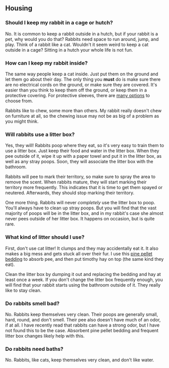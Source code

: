 ## Housing

### Should I keep my rabbit in a cage or hutch?

No. It is common to keep a rabbit outside in a hutch, but if your rabbit is a pet, why would you do that? Rabbits need space to run around, jump, and play. Think of a rabbit like a cat. Wouldn't it seem weird to keep a cat outside in a cage? Sitting in a hutch your whole life is not fun.

### How can I keep my rabbit inside?

The same way people keep a cat inside. Just put them on the ground and let them go about their day. The only thing you **must** do is make sure there are no electrical cords on the ground, or make sure they are covered. It's easier than you think to keep them off the ground, or keep them in a protective covering. For protective sleeves, there are [many options](https://www.amazon.com/Best-Sellers-Electronics-Cable-Sleeves/zgbs/electronics/6577542011) to choose from.

Rabbits like to chew, some more than others. My rabbit really doesn't chew on furniture at all, so the chewing issue may not be as big of a problem as you might think.

### Will rabbits use a litter box?

Yes, they will! Rabbits poop where they eat, so it's very easy to train them to use a litter box. Just keep their food and water in the litter box. When they pee outside of it, wipe it up with a paper towel and put it in the litter box, as well as any stray poops. Soon, they will associate the litter box with the bathroom.

Rabbits will pee to mark their territory, so make sure to spray the area to remove the scent. When rabbits mature, they will start marking their territory more frequently. This indicates that it is time to get them spayed or neutered. Afterwards, they should stop marking their territory.

One more thing. Rabbits will never *completely* use the litter box to poop. You'll always have to clean up stray poops. But you will find that the vast majority of poops will be in the litter box, and in my rabbit's case she almost never pees outside of her litter box. It happens on occasion, but is quite rare.

### What kind of litter should I use?

First, don't use cat litter! It clumps and they may accidentally eat it. It also makes a big mess and gets stuck all over their fur. I use this [pine pellet bedding](https://www.tractorsupply.com/tsc/product/tractor-supply-pine-pellet-stall-bedding-40-lb) to absorb pee, and then put timothy hay on top (the same kind they eat).

Clean the litter box by dumping it out and replacing the bedding and hay at least once a week. If you don't change the litter box frequently enough, you will find that your rabbit starts using the bathroom outside of it. They really like to stay clean.

### Do rabbits smell bad?

No. Rabbits keep themselves very clean. Their poops are generally small, hard, round, and don't smell. Their pee also doesn't have much of an odor, if at all. I have recently read that rabbits can have a strong odor, but I have not found this to be the case. Absorbent pine pellet bedding and frequent litter box changes likely help with this.

### Do rabbits need baths?

No. Rabbits, like cats, keep themselves very clean, and don't like water.
